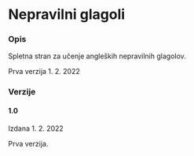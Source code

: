 # Nepravilni glagoli
### Opis
  Spletna stran za učenje angleških nepravilnih glagolov.

  Prva verzija 1. 2. 2022
### Verzije
#### 1.0
 Izdana 1. 2. 2022

 Prva verzija.
